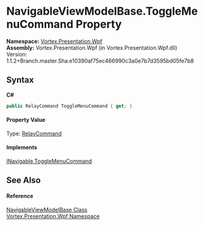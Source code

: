 # NavigableViewModelBase.ToggleMenuCommand Property 
 

**Namespace:**&nbsp;<a href="N_Vortex_Presentation_Wpf.md">Vortex.Presentation.Wpf</a><br />**Assembly:**&nbsp;Vortex.Presentation.Wpf (in Vortex.Presentation.Wpf.dll) Version: 1.1.2+Branch.master.Sha.e10390af75ec466990c3a0e7b7d3595bd05fe7b8

## Syntax

**C#**<br />
``` C#
public RelayCommand ToggleMenuCommand { get; }
```


#### Property Value
Type: <a href="T_Vortex_Presentation_Wpf_RelayCommand.md">RelayCommand</a>

#### Implements
<a href="P_Vortex_Presentation_Wpf_INavigable_ToggleMenuCommand.md">INavigable.ToggleMenuCommand</a><br />

## See Also


#### Reference
<a href="T_Vortex_Presentation_Wpf_NavigableViewModelBase.md">NavigableViewModelBase Class</a><br /><a href="N_Vortex_Presentation_Wpf.md">Vortex.Presentation.Wpf Namespace</a><br />